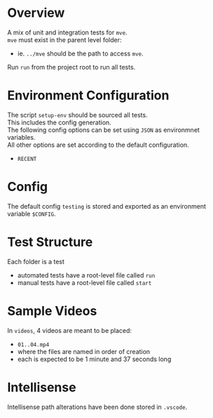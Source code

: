 # Overview

A mix of unit and integration tests for `mve`.  
`mve` must exist in the parent level folder:

- ie. `../mve` should be the path to access `mve`.

Run `run` from the project root to run all tests.

# Environment Configuration

The script `setup-env` should be sourced all tests.  
This includes the config generation.  
The following config options can be set using `JSON` as environmnet variables.  
All other options are set according to the default configuration.

- `RECENT`

# Config

The default config `testing` is stored and exported as an environment variable `$CONFIG`.

# Test Structure

Each folder is a test

- automated tests have a root-level file called `run`
- manual tests have a root-level file called `start`

# Sample Videos

In `videos`, 4 videos are meant to be placed:

- `01..04.mp4`
- where the files are named in order of creation
- each is expected to be 1 minute and 37 seconds long

# Intellisense

Intellisense path alterations have been done stored in `.vscode`.
